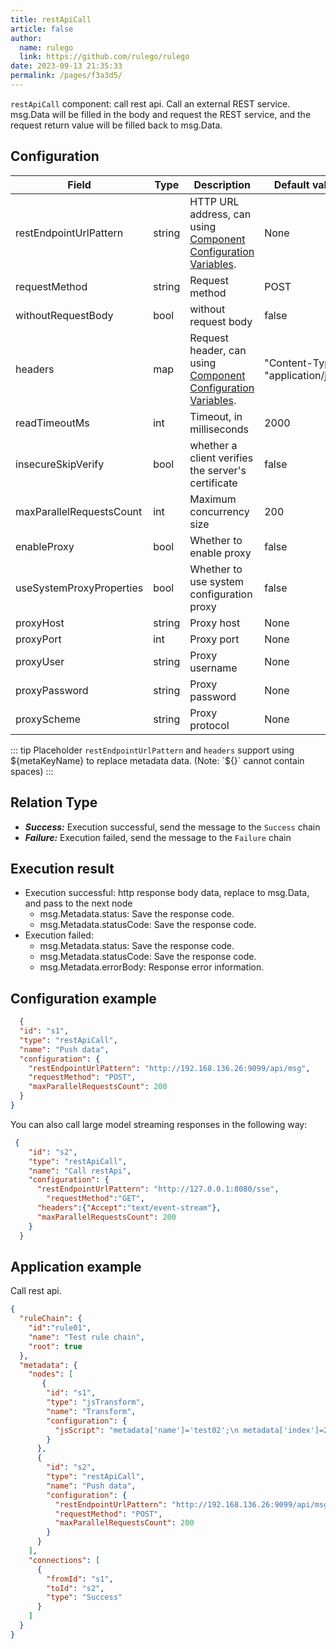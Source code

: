 ```yaml
---
title: restApiCall
article: false
author: 
  name: rulego
  link: https://github.com/rulego/rulego
date: 2023-09-13 21:35:33
permalink: /pages/f3a3d5/
---
```


`restApiCall` component: call rest api. Call an external REST service. msg.Data will be filled in the body and request the REST service, and the request return value will be filled back to msg.Data.

## Configuration

| Field                                         | Type   | Description                                                                         | Default value                      |
|-----------------------------------------------|--------|-------------------------------------------------------------------------------------|------------------------------------|
| restEndpointUrlPattern                        | string | HTTP URL address, can using [Component Configuration Variables](/en/pages/baa05c/). | None                               |
| requestMethod                                 | string | Request method                                                                      | POST                               |
| withoutRequestBody                            | bool   | without request body                                                                | false                              |
| headers                                       | map    | Request header, can using [Component Configuration Variables](/en/pages/baa05c/).   | "Content-Type": "application/json" |
| readTimeoutMs                                 | int    | Timeout, in milliseconds                                                            | 2000                               |
| insecureSkipVerify   <Badge text="v0.27.0+"/> | bool   | whether a client verifies the server's certificate                                  | false                              |
| maxParallelRequestsCount                      | int    | Maximum concurrency size                                                            | 200                                |
| enableProxy                                   | bool   | Whether to enable proxy                                                             | false                              |
| useSystemProxyProperties                      | bool   | Whether to use system configuration proxy                                           | false                              |
| proxyHost                                     | string | Proxy host                                                                          | None                               |
| proxyPort                                     | int    | Proxy port                                                                          | None                               |
| proxyUser                                     | string | Proxy username                                                                      | None                               |
| proxyPassword                                 | string | Proxy password                                                                      | None                               |
| proxyScheme                                   | string | Proxy protocol                                                                      | None                               |

::: tip Placeholder
`restEndpointUrlPattern` and `headers` support using ${metaKeyName} to replace metadata data. (Note: `${}` cannot contain spaces)
:::

## Relation Type

- ***Success:*** Execution successful, send the message to the `Success` chain
- ***Failure:*** Execution failed, send the message to the `Failure` chain

## Execution result

- Execution successful: http response body data, replace to msg.Data, and pass to the next node
  - msg.Metadata.status: Save the response code.
  - msg.Metadata.statusCode: Save the response code.
- Execution failed:
  - msg.Metadata.status: Save the response code.
  - msg.Metadata.statusCode: Save the response code.
  - msg.Metadata.errorBody: Response error information.

## Configuration example

```json
  {
  "id": "s1",
  "type": "restApiCall",
  "name": "Push data",
  "configuration": {
    "restEndpointUrlPattern": "http://192.168.136.26:9099/api/msg",
    "requestMethod": "POST",
    "maxParallelRequestsCount": 200
  }
}
```
You can also call large model streaming responses in the following way:
```json
 {
    "id": "s2",
    "type": "restApiCall",
    "name": "Call restApi",
    "configuration": {
      "restEndpointUrlPattern": "http://127.0.0.1:8080/sse",
        "requestMethod":"GET",
      "headers":{"Accept":"text/event-stream"},
      "maxParallelRequestsCount": 200
    }
  }
```
## Application example

Call rest api.

```json
{
  "ruleChain": {
    "id":"rule01",
    "name": "Test rule chain",
    "root": true
  },
  "metadata": {
    "nodes": [
       {
        "id": "s1",
        "type": "jsTransform",
        "name": "Transform",
        "configuration": {
          "jsScript": "metadata['name']='test02';\n metadata['index']=22;\n msg['addField']='addValue2'; return {'msg':msg,'metadata':metadata,'msgType':msgType};"
        }
      },
      {
        "id": "s2",
        "type": "restApiCall",
        "name": "Push data",
        "configuration": {
          "restEndpointUrlPattern": "http://192.168.136.26:9099/api/msg",
          "requestMethod": "POST",
          "maxParallelRequestsCount": 200
        }
      }
    ],
    "connections": [
      {
        "fromId": "s1",
        "toId": "s2",
        "type": "Success"
      }
    ]
  }
}
```